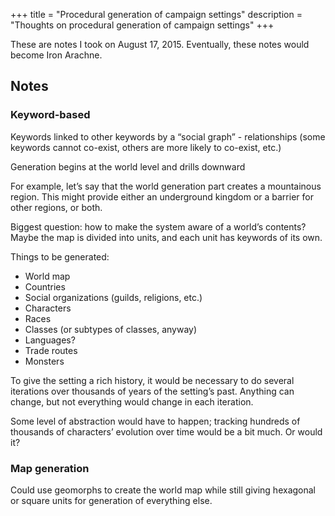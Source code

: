 +++
title = "Procedural generation of campaign settings"
description = "Thoughts on procedural generation of campaign settings"
+++

These are notes I took on August 17, 2015. Eventually, these notes would become Iron Arachne.

## Notes

### Keyword-based

Keywords linked to other keywords by a “social graph” - relationships (some keywords cannot co-exist, others are more likely to co-exist, etc.)

Generation begins at the world level and drills downward

For example, let’s say that the world generation part creates a mountainous region. This might provide either an underground kingdom or a barrier for other regions, or both.

Biggest question: how to make the system aware of a world’s contents? Maybe the map is divided into units, and each unit has keywords of its own.

Things to be generated:

* World map
* Countries
* Social organizations (guilds, religions, etc.)
* Characters
* Races
* Classes (or subtypes of classes, anyway)
* Languages?
* Trade routes
* Monsters

To give the setting a rich history, it would be necessary to do several iterations over thousands of years of the setting’s past. Anything can change, but not everything would change in each iteration.

Some level of abstraction would have to happen; tracking hundreds of thousands of characters’ evolution over time would be a bit much. Or would it?

### Map generation

Could use geomorphs to create the world map while still giving hexagonal or square units for generation of everything else.